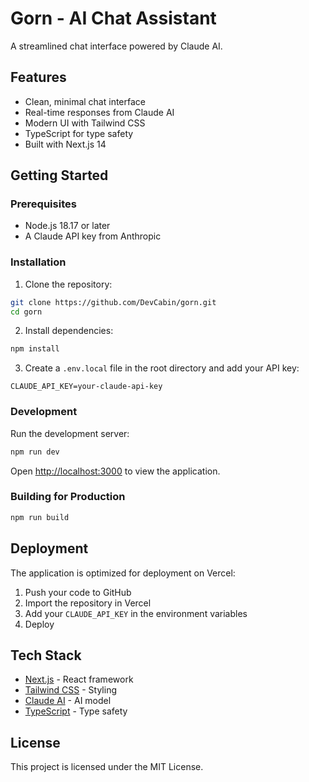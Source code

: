 # Gorn - AI Chat Assistant

A streamlined chat interface powered by Claude AI.

## Features

- Clean, minimal chat interface
- Real-time responses from Claude AI
- Modern UI with Tailwind CSS
- TypeScript for type safety
- Built with Next.js 14

## Getting Started

### Prerequisites

- Node.js 18.17 or later
- A Claude API key from Anthropic

### Installation

1. Clone the repository:
```bash
git clone https://github.com/DevCabin/gorn.git
cd gorn
```

2. Install dependencies:
```bash
npm install
```

3. Create a `.env.local` file in the root directory and add your API key:
```env
CLAUDE_API_KEY=your-claude-api-key
```

### Development

Run the development server:
```bash
npm run dev
```

Open [http://localhost:3000](http://localhost:3000) to view the application.

### Building for Production

```bash
npm run build
```

## Deployment

The application is optimized for deployment on Vercel:

1. Push your code to GitHub
2. Import the repository in Vercel
3. Add your `CLAUDE_API_KEY` in the environment variables
4. Deploy

## Tech Stack

- [Next.js](https://nextjs.org/) - React framework
- [Tailwind CSS](https://tailwindcss.com/) - Styling
- [Claude AI](https://anthropic.com/) - AI model
- [TypeScript](https://www.typescriptlang.org/) - Type safety

## License

This project is licensed under the MIT License.
